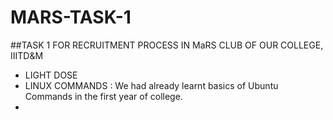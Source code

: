 # MARS-TASK-1
##TASK 1 FOR RECRUITMENT PROCESS IN MaRS CLUB OF OUR COLLEGE, IIITD&amp;M
- LIGHT DOSE
 - LINUX COMMANDS : We had already learnt basics of Ubuntu Commands in the first year of college.
  - 
